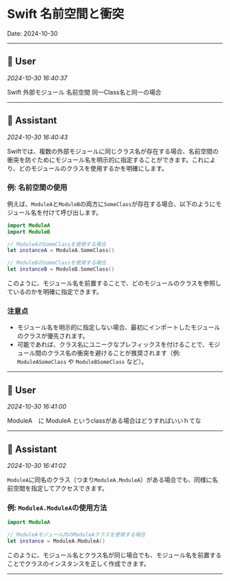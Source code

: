 # Swift 名前空間と衝突

Date: 2024-10-30

---

## 👤 User
*2024-10-30 16:40:37*

Swift 外部モジュール 名前空間 同一Class名と同一の場合

---

## 🤖 Assistant
*2024-10-30 16:40:43*

Swiftでは、複数の外部モジュールに同じクラス名が存在する場合、名前空間の衝突を防ぐためにモジュール名を明示的に指定することができます。これにより、どのモジュールのクラスを使用するかを明確にします。

### 例: 名前空間の使用
例えば、`ModuleA`と`ModuleB`の両方に`SomeClass`が存在する場合、以下のようにモジュール名を付けて呼び出します。

```swift
import ModuleA
import ModuleB

// ModuleAのSomeClassを使用する場合
let instanceA = ModuleA.SomeClass()

// ModuleBのSomeClassを使用する場合
let instanceB = ModuleB.SomeClass()
```

このように、モジュール名を前置することで、どのモジュールのクラスを参照しているのかを明確に指定できます。

### 注意点
- モジュール名を明示的に指定しない場合、最初にインポートしたモジュールのクラスが優先されます。
- 可能であれば、クラス名にユニークなプレフィックスを付けることで、モジュール間のクラス名の衝突を避けることが推奨されます（例: `ModuleASomeClass` や `ModuleBSomeClass` など）。

---

## 👤 User
*2024-10-30 16:41:00*

ModuleA　に ModuleA というclassがある場合はどうすればいいｈてな

---

## 🤖 Assistant
*2024-10-30 16:41:02*

`ModuleA`に同名のクラス（つまり`ModuleA.ModuleA`）がある場合でも、同様に名前空間を指定してアクセスできます。

### 例: `ModuleA.ModuleA`の使用方法

```swift
import ModuleA

// ModuleAモジュール内のModuleAクラスを使用する場合
let instance = ModuleA.ModuleA()
```

このように、モジュール名とクラス名が同じ場合でも、モジュール名を前置することでクラスのインスタンスを正しく作成できます。

---
